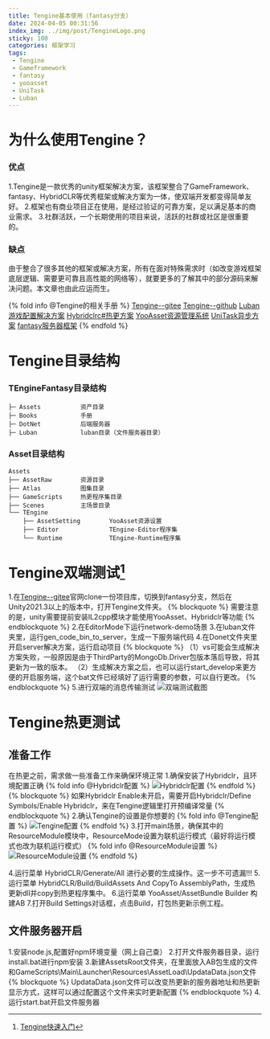 ```yaml
---
title: Tengine基本使用（fantasy分支）
date: 2024-04-05 00:31:56
index_img: ../img/post/TengineLogo.png
sticky: 100
categories: 框架学习
tags: 
 - Tengine
 - Gameframework
 - fantasy
 - yooasset
 - UniTask
 - Luban
---
```

# 为什么使用Tengine？

### 优点
1.Tengine是一款优秀的unity框架解决方案，该框架整合了GameFramework、fantasy、HybridCLR等优秀框架或解决方案为一体，使双端开发都变得简单友好。
2.框架也有商业项目正在使用，是经过验证的可靠方案，足以满足基本的商业需求。
3.社群活跃，一个长期使用的项目来说，活跃的社群或社区是很重要的。
### 缺点
由于整合了很多其他的框架或解决方案，所有在面对特殊需求时（如改变游戏框架底层逻辑、需要更可靠且高性能的网络等），就要更多的了解其中的部分源码来解决问题。本文章也由此应运而生。

{% fold info @Tengine的相关手册 %}
[Tengine--gitee](https://gitee.com/game-for-all_0/TEngine)
[Tengine--github](https://github.com/ALEXTANGXIAO/TEngine)
[Luban游戏配置解决方案](https://luban.doc.code-philosophy.com/)
[Hybridclrc#热更方案](https://hybridclr.doc.code-philosophy.com/)
[YooAsset资源管理系统](https://www.yooasset.com/)
[UniTask异步方案](https://github.com/Cysharp/UniTask)
[fantasy服务器框架](https://github.com/qq362946/Fantasy)
{% endfold %}

# Tengine目录结构

### TEngineFantasy目录结构
```TEngineFantasy
├─ Assets           资产目录
├─ Books            手册
├─ DotNet           后端服务器     
├─ Luban            luban目录（文件服务器目录）
```

### Asset目录结构
```目录
Assets
├── AssetRaw        资源目录
├── Atlas           图集目录
├── GameScripts     热更程序集目录
├── Scenes          主场景目录
└── TEngine              
    ├── AssetSetting        YooAsset资源设置  
    ├── Editor              TEngine-Editor程序集
    └── Runtime             TEngine-Runtime程序集
```
# Tengine双端测试[^1]

1.在[Tengine--gitee](https://gitee.com/game-for-all_0/TEngine)官网clone一份项目库，切换到fantasy分支，然后在Unity2021.3以上的版本中，打开Tengine文件夹。
{% blockquote %}
需要注意的是，unity需要提前安装IL2cpp模块才能使用YooAsset、Hybridclr等功能
{% endblockquote %}
2.在EditorMode下运行network-demo场景
3.在luban文件夹里，运行gen_code_bin_to_server，生成一下服务端代码
4.在Donet文件夹里开启server解决方案，运行启动项目
{% blockquote %}
（1）vs可能会生成解决方案失败，一般原因是由于ThirdParty的MongoDb.Driver包版本落后导致，将其更新为一致的版本。
（2）生成解决方案之后，也可以运行start_develop来更方便的开启服务端，这个bat文件已经填好了运行需要的参数，可以自行更改。
{% endblockquote %}
5.进行双端的消息传输测试
![双端测试截图](../img/post/Tengine基本使用/{52D8ECAD-3813-4130-AA2A-D605FE942883}.png)

# Tengine热更测试
## 准备工作
在热更之前，需求做一些准备工作来确保环境正常
1.确保安装了Hybridclr，且环境配置正确
{% fold info @Hybridclr配置 %}
![Hybridclr配置](../img/post/Tengine基本使用/image.png)
{% endfold %}
{% blockquote %}
如果Hybridclr Enable未开启，需要开启Hybridclr/Define Symbols/Enable Hybridclr，来在Tengine逻辑里打开预编译常量
{% endblockquote %}
2.确认Tengine的设置是你想要的
{% fold info @Tengine配置 %}
![Tengine配置](../img/post/Tengine基本使用/{8DF96AAD-31AF-4e26-A650-A35F137F521E}.png)
{% endfold %}
3.打开main场景，确保其中的ResourceModule模块中，ResourceMode设置为联机运行模式（最好将运行模式也改为联机运行模式）
{% fold info @ResourceModule设置 %}
![ResourceModule设置](../img/post/Tengine基本使用/{44EBF7DE-6C5E-4404-8BA2-D1A8222F121C}.png)
{% endfold %}

4.运行菜单 HybridCLR/Generate/All 进行必要的生成操作。这一步不可遗漏!!!
5.运行菜单 HybridCLR/Build/BuildAssets And CopyTo AssemblyPath，生成热更新dll并copy到热更程序集中。
6.运行菜单 YooAsset/AssetBundle Builder 构建AB
7.打开Build Settings对话框，点击Build，打包热更新示例工程。

## 文件服务器开启
1.安装node.js,配置好npm环境变量（网上自己查）
2.打开文件服务器目录，运行install.bat进行npm安装
3.新建AssetsRoot文件夹，在里面放入AB包生成的文件和GameScripts\Main\Launcher\Resources\AssetLoad\UpdataData.json文件
{% blockquote %}
UpdataData.json文件可以改变热更新的服务器地址和热更新显示方式，这样可以通过配置这个文件来实时更新配置
{% endblockquote %}
4.运行start.bat开启文件服务器


[^1]: [Tengine快速入门](https://gitee.com/game-for-all_0/TEngine/blob/main/Books/1-%E5%BF%AB%E9%80%9F%E5%BC%80%E5%A7%8B.md)
